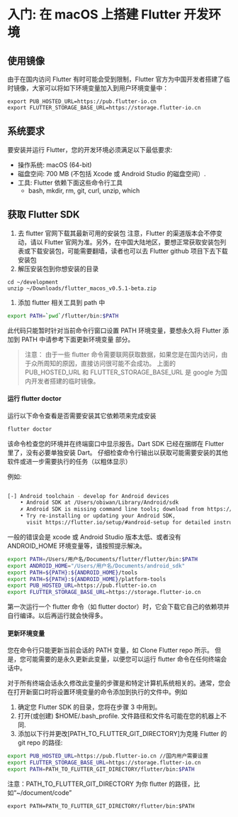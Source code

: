 # 入门: 在 macOS 上搭建 Flutter 开发环境

## 使用镜像

由于在国内访问 Flutter 有时可能会受到限制，Flutter 官方为中国开发者搭建了临时镜像，大家可以将如下环境变量加入到用户环境变量中：

```shell
export PUB_HOSTED_URL=https://pub.flutter-io.cn
export FLUTTER_STORAGE_BASE_URL=https://storage.flutter-io.cn
```

## 系统要求

要安装并运行 Flutter，您的开发环境必须满足以下最低要求:

- 操作系统: macOS (64-bit)
- 磁盘空间: 700 MB (不包括 Xcode 或 Android Studio 的磁盘空间）.
- 工具: Flutter 依赖下面这些命令行工具
  - bash, mkdir, rm, git, curl, unzip, which

## 获取 Flutter SDK

1. 去 flutter 官网下载其最新可用的安装包
   注意，Flutter 的渠道版本会不停变动，请以 Flutter 官网为准。另外，在中国大陆地区，要想正常获取安装包列表或下载安装包，可能需要翻墙，读者也可以去 Flutter github 项目下去下载安装包
1. 解压安装包到你想安装的目录

```shell
cd ~/development
unzip ~/Downloads/flutter_macos_v0.5.1-beta.zip
```

1. 添加 flutter 相关工具到 path 中

```bash
export PATH=`pwd`/flutter/bin:$PATH
```

此代码只能暂时针对当前命令行窗口设置 PATH 环境变量，要想永久将 Flutter 添加到 PATH 中请参考下面更新环境变量 部分。

> 注意： 由于一些 flutter 命令需要联网获取数据，如果您是在国内访问，由于众所周知的原因，直接访问很可能不会成功。 上面的 PUB_HOSTED_URL 和 FLUTTER_STORAGE_BASE_URL 是 google 为国内开发者搭建的临时镜像。

#### 运行 flutter doctor

运行以下命令查看是否需要安装其它依赖项来完成安装

```bash
flutter doctor
```

该命令检查您的环境并在终端窗口中显示报告。Dart SDK 已经在捆绑在 Flutter 里了，没有必要单独安装 Dart。 仔细检查命令行输出以获取可能需要安装的其他软件或进一步需要执行的任务（以粗体显示）

例如:

```bash

[-] Android toolchain - develop for Android devices
    • Android SDK at /Users/obiwan/Library/Android/sdk
    ✗ Android SDK is missing command line tools; download from https://goo.gl/XxQghQ
    • Try re-installing or updating your Android SDK,
      visit https://flutter.io/setup/#android-setup for detailed instructions.

```

一般的错误会是 xcode 或 Android Studio 版本太低、或者没有 ANDROID_HOME 环境变量等，请按照提示解决。

```bash
export PATH=/Users/用户名/Documents/flutter/flutter/bin:$PATH
export ANDROID_HOME="/Users/用户名/Documents/android_sdk"
export PATH=${PATH}:${ANDROID_HOME}/tools
export PATH=${PATH}:${ANDROID_HOME}/platform-tools
export PUB_HOSTED_URL=https://pub.flutter-io.cn
export FLUTTER_STORAGE_BASE_URL=https://storage.flutter-io.cn
```

第一次运行一个 flutter 命令（如 flutter doctor）时，它会下载它自己的依赖项并自行编译。以后再运行就会快得多。

#### 更新环境变量

您在命令行只能更新当前会话的 PATH 变量，如 Clone Flutter repo 所示。 但是，您可能需要的是永久更新此变量，以便您可以运行 flutter 命令在任何终端会话中。

对于所有终端会话永久修改此变量的步骤是和特定计算机系统相关的。通常，您会在打开新窗口时将设置环境变量的命令添加到执行的文件中。例如

1. 确定您 Flutter SDK 的目录，您将在步骤 3 中用到。
1. 打开(或创建) \$HOME/.bash_profile. 文件路径和文件名可能在您的机器上不同.
1. 添加以下行并更改[PATH_TO_FLUTTER_GIT_DIRECTORY]为克隆 Flutter 的 git repo 的路径:

```sh
export PUB_HOSTED_URL=https://pub.flutter-io.cn //国内用户需要设置
export FLUTTER_STORAGE_BASE_URL=https://storage.flutter-io.cn
export PATH=PATH_TO_FLUTTER_GIT_DIRECTORY/flutter/bin:$PATH
```

注意：PATH_TO_FLUTTER_GIT_DIRECTORY 为你 flutter 的路径，比如“~/document/code”

```shell
export PATH=PATH_TO_FLUTTER_GIT_DIRECTORY/flutter/bin:$PATH
```
